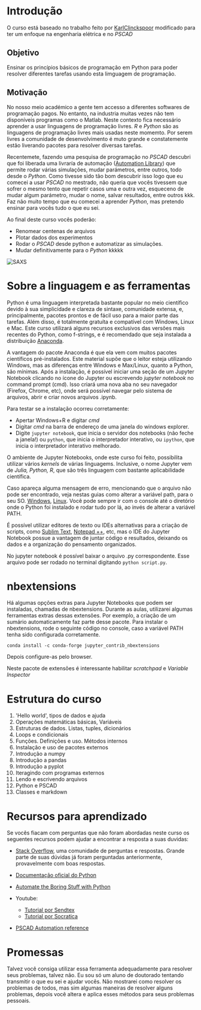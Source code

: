# Introdução
O curso está baseado no trabalho feito por [KarlClinckspoor](https://github.com/KarlClinckspoor/CursoPython) modificado para ter um enfoque na engenharia elétrica e no *PSCAD*

## Objetivo
Ensinar os princípios básicos de programação em Python para poder resolver diferentes tarefas usando esta limguagem de programação. 

## Motivação

No nosso meio académico a gente tem accesso a diferentes softwares de programação pagos. No entanto, na industria muitas vezes não tem disponíveis programas como o Matlab. Neste contexto fica necessário aprender a usar linguagens de programação livres. *R* e *Python* são as linguagens de programação livres mais usadas neste momemto. Por serem livres a comunidade de desenvolvimento é muto grande e constatemente estão liverando pacotes para resolver diversas tarefas. 

Recentemete, fazendo uma pesquisa de programação no *PSCAD* descubri que foi liberada uma livraría de automação ([Automation Library](https://hvdc.ca/pscad/automationlibrary)) que permite rodar várias simulações, mudar parámetros, entre outros, todo desde o *Python*. Como tivesse sido tão bom descubrir isso logo que eu comecei a usar *PSCAD* no mestrado, não queria que vocês tivessem que sofrer o mesmo tento que repetir casos uma e outra vez, esqueceno de mudar algum parámetro, mudar o nome, salvar resultados, entre outros kkk. Faz não muito tempo que eu comecei a aprender *Python*, mas pretendo ensinar para vocês tudo o que eu sei.

Ao final deste curso vocês poderão:

* Renomear centenas de arquivos
* Plotar dados dos experimentos
* Rodar o *PSCAD* desde python e automatizar as simulações.
* Mudar definitivamente para o *Python* kkkkk

![SAXS](https://hvdc.ca/uploads/ck/images/Auto%20Lib1.jpg)

# Sobre a linguagem e as ferramentas

Python é uma linguagem interpretada bastante popular no meio científico devido à sua simplicidade e clareza de sintaxe, comunidade extensa, e, principalmente, pacotes prontos e de fácil uso para a maior parte das tarefas. Além disso, é totalmente gratuíta e compatível com Windows, Linux e Mac. Este curso utilizará alguns recursos exclusivos das versões mais recentes do Python, como f-strings, e é recomendado que seja instalada a distribuição [Anaconda](https://www.anaconda.com/download/). 

A vantagem do pacote Anaconda é que ela vem com muitos pacotes científicos pré-instalados. Este material supõe que o leitor esteja utilizando Windows, mas as diferenças entre Windows e Max/Linux, quanto a Python, são mínimas. Após a instalação, é possível iniciar uma seção de um Jupyter Notebook clicando no ícone do Jupyter ou escrevendo *jupyter notebook* no command prompt (cmd). Isso criará uma nova aba no seu navegador (Firefox, Chrome, etc), onde será possível navegar pelo sistema de arquivos, abrir e criar novos arquivos .ipynb.

Para testar se a instalação ocorreu corretamente:

* Apertar Windows+R e digitar *cmd*
* Digitar *cmd* na barra de endereço de uma janela do windows explorer.
* Digite ```jupyter notebook```, que inicia o servidor dos notebooks (não feche a janela!) ou ```python```, que inicia o interpretador interativo, ou ```ipython```, que inicia o interpretador interativo melhorado.

O ambiente de Jupyter Notebooks, onde este curso foi feito, possibilita utilizar vários *kernels* de várias linguagems. Inclusive, o nome Jupyter vem de *Julia, Python, R*, que são três linguagem com bastante aplicabilidade científica.

Caso apareça alguma mensagem de erro, mencionando que o arquivo não pode ser encontrado, veja nestas guias como alterar a variável path, para o seu SO. [Windows](https://www.computerhope.com/issues/ch000549.htm), [Linux](https://linuxconfig.org/linux-path-environment-variable). Você pode sempre ir com o console até o diretório onde o Python foi instalado e rodar tudo por lá, ao invés de alterar a variável PATH.

É possível utilizar editores de texto ou IDEs alternativas para a criação de scripts, como [Sublim Text](https://www.sublimetext.com/), [Notepad ++](https://notepad-plus-plus.org/download/v7.5.8.html), etc, mas o IDE do Jupyter Notebook possue a vantagem de juntar código e resultados, deixando os dados e a organização do pensamento organizados.

No jupyter notebook é possível baixar o arquivo .py correspondente. Esse arquivo pode ser rodado  no terminal digitando ```python script.py```.

# nbextensions

Há algumas opções extras para Jupyter Notebooks que podem ser instaladas, chamadas de nbextensions. Durante as aulas, utilizarei algumas ferramentas extras dessas extensões. Por exemplo, a criação de um sumário automaticamente faz parte desse pacote. Para instalar o nbextensions, rode o seguinte código no console, caso a variável PATH tenha sido configurada corretamente.

    conda install -c conda-forge jupyter_contrib_nbextensions
    
Depois configure-as pelo browser. 

Neste pacote de extensões é interessante habilitar *scratchpad* e *Variable Inspector* 


# Estrutura do curso

1. 'Hello world', tipos de dados e ajuda
2. Operações matemáticas básicas, Variáveis
3. Estruturas de dados. Listas, tuples, dicionários
4. Loops e condicionais
5. Funções. Definições e uso. Métodos internos
6. Instalação e uso de pacotes externos
7. Introdução a numpy
8. Introdução a pandas
9. Introdução a pyplot
10. Iteragindo com programas externos
11. Lendo e escrivendo arquivos
12. Python e PSCAD
13. Classes e markdown

# Recursos para aprendizado

Se vocês fiacam com perguntas que não foram abordadas neste curso os seguentes recursos podem ajudar a encontrar a resposta a suas duvidas:

* [Stack Overflow](https://stackoverflow.com/), uma comunidade de perguntas e respostas. Grande parte de suas dúvidas já foram perguntadas anteriormente, provavelmente com boas respostas.
* [Documentação oficial do Python](https://docs.python.org/3/)
* [Automate the Boring Stuff with Python](https://automatetheboringstuff.com/)

* Youtube:
    * [Tutorial por Sendtex](https://www.youtube.com/watch?v=oVp1vrfL_w4&list=PLQVvvaa0QuDe8XSftW-RAxdo6OmaeL85M)
    * [Tutorial por Socratica](https://www.youtube.com/watch?v=bY6m6_IIN94&list=PLi01XoE8jYohWFPpC17Z-wWhPOSuh8Er-)
*  [PSCAD Automation reference](https://hvdc.ca/knowledge-base/topic:242/v:)

# Promessas

Talvez você consiga utilizar essa ferramenta adequadamente para resolver seus problemas, talvez não. Eu sou só um aluno de doutorado tentando transmitir o que eu sei e ajudar vocês. Não mostrarei como resolver os problemas de todos, mas sim algumas maneiras de resolver alguns problemas, depois você altera e aplica esses métodos para seus problemas pessoais.
